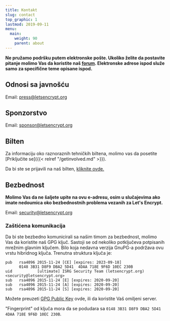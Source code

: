 ```yaml
---
title: Kontakt
slug: contact
top_graphic: 1
lastmod: 2019-09-11
menu:
  main:
    weight: 90
    parent: about
---
```


**Ne pružamo podršku putem elektronske pošte. Ukoliko želite da postavite pitanje molimo Vas da koristite naš [forum](https://community.letsencrypt.org). Elektronske adrese ispod služe samo za specifične teme opisane ispod.**

## Odnosi sa javnošću

Email: [press@letsencrypt.org](mailto:press@letsencrypt.org)

## Sponzorstvo

Email: [sponsor@letsencrypt.org](mailto:sponsor@letsencrypt.org)

## Bilten

Za informaciju oko raznoraznih tehničkih biltena, molimo vas da posetite [Priključite se]({{< relref "/getinvolved.md" >}}).

Da bi ste se prijavili na naš bilten, [kliknite ovde.](https://mailchi.mp/letsencrypt.org/fjp6ha1gad)

## Bezbednost

**Molimo Vas da ne šaljete upite na ovu e-adresu, osim u slučajevima ako imate nedoumica oko bezbednostnih problema vezanih za Let's Encrypt.**

Email: [security@letsencrypt.org](mailto:security@letsencrypt.org)

### Zaštićena komunikacija

Da bi ste bezbedno komunicirali sa našim timom za bezbednost, molimo Vas da koristite naš GPG ključ. Sastoji se od nekoliko potključeva potpisanih mrežnim glavnim ključem. Bilo koja nedavna verzija GnuPG-a podržava ovu vrstu hibridnog ključa. Trenutna struktura ključa je:


```
pub   rsa4096 2015-11-24 [CE] [expires: 2023-09-18]
      0148 3B31 D8F9 DBA2 5D41  4DAA 718E 9F6D 10EC 230B
uid           [ultimate] ISRG Security Team (letsencrypt.org) <security@letsencrypt.org>
sub   rsa4096 2015-11-24 [E] [expires: 2020-09-20]
sub   rsa4096 2015-11-24 [A] [expires: 2020-09-20]
sub   rsa4096 2015-11-24 [S] [expires: 2020-09-20]
```

Možete preuzeti [GPG Public Key](/security_letsencrypt.org-publickey.asc) ovde, ili da koristite Vaš omiljeni server.

"Fingerprint" od ključa mora da se podudara sa `0148 3B31 D8F9 DBA2 5D41  4DAA 718E 9F6D 10EC 230B`.